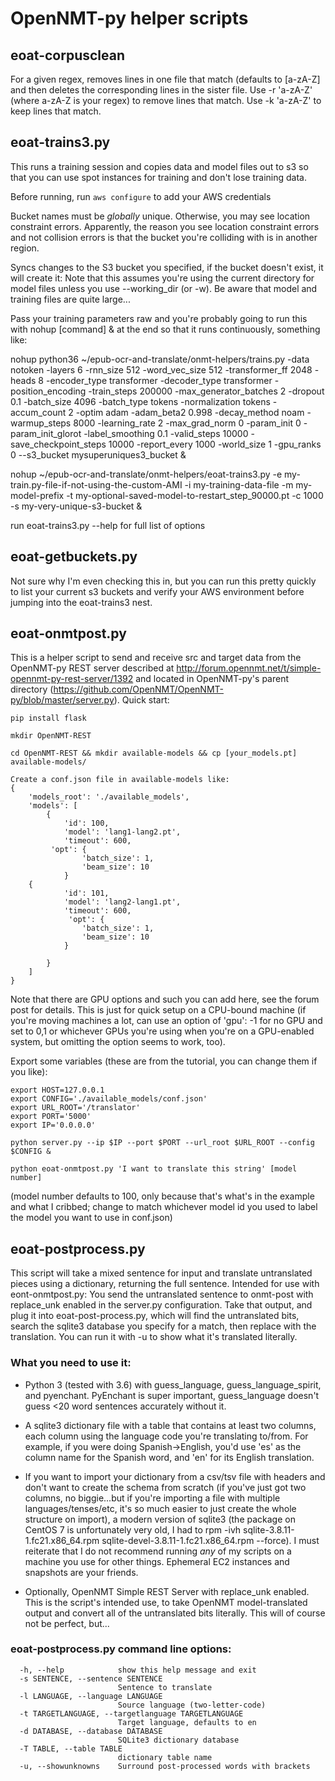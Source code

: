 # OpenNMT-py helper scripts

## eoat-corpusclean

For a given regex, removes lines in one file that match (defaults to [a-zA-Z] and then deletes the corresponding lines in the sister file. Use -r 'a-zA-Z' (where a-zA-Z is your regex) to remove lines that match. Use -k 'a-zA-Z' to keep lines that match.

## eoat-trains3.py

This runs a training session and copies data and model files out to s3 so that you can use spot instances for training and don't lose training data.

Before running, run `aws configure` to add your AWS credentials

Bucket names must be *globally* unique. Otherwise, you may see location constraint errors. Apparently, the reason you see location constraint errors and not collision errors is that the bucket you're colliding with is in another region.

Syncs changes to the S3 bucket you specified, if the bucket doesn't exist, it will create it: Note that this assumes you're using the current directory for model files unless you use --working_dir (or -w). Be aware that model and training files are quite large...

Pass your training parameters raw and you're probably going to run this with nohup [command] & at the end so that it runs continuously, something like:

nohup python36 ~/epub-ocr-and-translate/onmt-helpers/trains.py -data notoken -layers 6 -rnn_size 512 -word_vec_size 512 -transformer_ff 2048 -heads 8 -encoder_type transformer -decoder_type transformer -position_encoding -train_steps 200000  -max_generator_batches 2 -dropout 0.1 -batch_size 4096 -batch_type tokens -normalization tokens  -accum_count 2 -optim adam -adam_beta2 0.998 -decay_method noam -warmup_steps 8000 -learning_rate 2 -max_grad_norm 0 -param_init 0  -param_init_glorot -label_smoothing 0.1 -valid_steps 10000 -save_checkpoint_steps 10000 -report_every 1000 -world_size 1 -gpu_ranks 0 --s3_bucket mysuperuniques3_bucket &

nohup ~/epub-ocr-and-translate/onmt-helpers/eoat-trains3.py -e my-train.py-file-if-not-using-the-custom-AMI -i my-training-data-file -m my-model-prefix -t my-optional-saved-model-to-restart_step_90000.pt -c 1000 -s my-very-unique-s3-bucket &

run eoat-trains3.py --help for full list of options

## eoat-getbuckets.py

Not sure why I'm even checking this in, but you can run this pretty quickly to list your current s3 buckets and verify your AWS environment before jumping into the eoat-trains3 nest.

## eoat-onmtpost.py

This is a helper script to send and receive src and target data from the OpenNMT-py REST server described at http://forum.opennmt.net/t/simple-opennmt-py-rest-server/1392 and located in OpenNMT-py's parent directory (https://github.com/OpenNMT/OpenNMT-py/blob/master/server.py). Quick start:

```
pip install flask

mkdir OpenNMT-REST

cd OpenNMT-REST && mkdir available-models && cp [your_models.pt] available-models/

Create a conf.json file in available-models like:
{
    'models_root': './available_models',
    'models': [
        {   
            'id': 100,
            'model': 'lang1-lang2.pt',
            'timeout': 600,
	     'opt': {
                'batch_size': 1,
                'beam_size': 10
            }
	{
            'id': 101,
            'model': 'lang2-lang1.pt',
            'timeout': 600,
             'opt': {
                'batch_size': 1,
                'beam_size': 10
            }

        }
    ]   
}
```

Note that there are GPU options and such you can add here, see the forum post for details. This is just for quick setup on a CPU-bound machine (if you're moving machines a lot, can use an option of 'gpu': -1 for no GPU and set to 0,1 or whichever GPUs you're using when you're on a GPU-enabled system, but omitting the option seems to work, too).

Export some variables (these are from the tutorial, you can change them if you like):

```
export HOST=127.0.0.1
export CONFIG='./available_models/conf.json' 
export URL_ROOT='/translator'
export PORT='5000'
export IP='0.0.0.0'

python server.py --ip $IP --port $PORT --url_root $URL_ROOT --config $CONFIG &

python eoat-onmtpost.py 'I want to translate this string' [model number] 

```

(model number defaults to 100, only because that's what's in the example and what I cribbed; change to match whichever model id you used to label the model you want to use in conf.json)

## eoat-postprocess.py

This script will take a mixed sentence for input and translate untranslated pieces using a dictionary, returning the full sentence. Intended for use with eont-onmtpost.py: You send the untranslated sentence to onmt-post with replace_unk enabled in the server.py configuration. Take that output, and plug it into eoat-post-process.py, which will find the untranslated bits, search the sqlite3 database you specify for a match, then replace with the translation. You can run it with -u to show what it's translated literally.

### What you need to use it:

- Python 3 (tested with 3.6) with guess_language, guess_language_spirit, and pyenchant. PyEnchant is super important, guess_language doesn't guess <20 word sentences accurately without it.

- A sqlite3 dictionary file with a table that contains at least two columns, each column using the language code you're translating to/from. For example, if you were doing Spanish->English, you'd use 'es' as the column name for the Spanish word, and 'en' for its English translation.

- If you want to import your dictionary from a csv/tsv file with headers and don't want to create the schema from scratch (if you've just got two columns, no biggie...but if you're importing a file with multiple languages/tenses/etc, it's so much easier to just create the whole structure on import), a modern version of sqlite3 (the package on CentOS 7 is unfortunately very old, I had to rpm -ivh sqlite-3.8.11-1.fc21.x86_64.rpm  sqlite-devel-3.8.11-1.fc21.x86_64.rpm --force). I must reiterate that I do not recommend running *any* of my scripts on a machine you use for other things. Ephemeral EC2 instances and snapshots are your friends.

- Optionally, OpenNMT Simple REST Server with replace_unk enabled. This is the script's intended use, to take OpenNMT model-translated output and convert all of the untranslated bits literally. This will of course not be perfect, but...

### eoat-postprocess.py command line options:

```
  -h, --help            show this help message and exit
  -s SENTENCE, --sentence SENTENCE
                        Sentence to translate
  -l LANGUAGE, --language LANGUAGE
                        Source language (two-letter-code)
  -t TARGETLANGUAGE, --targetlanguage TARGETLANGUAGE
                        Target language, defaults to en
  -d DATABASE, --database DATABASE
                        SQLite3 dictionary database
  -T TABLE, --table TABLE
                        dictionary table name
  -u, --showunknowns    Surround post-processed words with brackets
```

